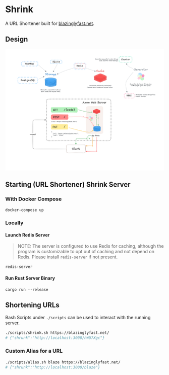 # Shrink

A URL Shortener built for [blazinglyfast.net](https://blazinglyfast.net/).

## Design

![Architecture](./architecture.png)

## Starting (URL Shortener) Shrink Server

### With Docker Compose

```console
docker-compose up
```

### Locally

#### Launch Redis Server

> NOTE: The server is configured to use Redis for caching, although the program
> is customizable to opt out of caching and not depend on Redis.
> Please install `redis-server` if not present.

```console
redis-server
```

#### Run Rust Server Binary

```console
cargo run --release
```

## Shortening URLs

Bash Scripts under `./scripts` can be used to interact with the running server.

```bash
./scripts/shrink.sh https://blazinglyfast.net/
# {"shrunk":"http://localhost:3000/hWU7Xgc"}
```

### Custom Alias for a URL

```bash
./scripts/alias.sh blaze https://blazinglyfast.net/
# {"shrunk":"http://localhost:3000/blaze"}
```
